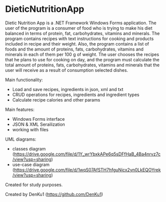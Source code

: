 # DieticNutritionApp

Dietic Nutrition App is a .NET Framework Windows Forms application.
The user of the program is a consumer of food who is trying to make his diet balanced in terms of protein, fat,
carbohydrates, vitamins and minerals. 
The program contains recipes with text instructions for cooking and products included in
recipe and their weight.
Also, the program contains a list of foods and the amount of proteins, fats,
carbohydrates, vitamins and minerals in each of them per 100 g of weight.
The user chooses the recipes that he plans to use for cooking on
day, and the program must calculate the total amount of proteins, fats, carbohydrates,
vitamins and minerals that the user will receive as a result of consumption selected dishes.

Main functionality:
+ Load and save recipes, ingredients in json, xml and txt
+ CRUD operations for recipes, ingredients and ingredient types
+ Calculate recipe calories and other params

Main features:
+ Windows Forms interface
+ JSON & XML Serailization
+ working with files 

UML diagrams:
+ classes diagram (https://drive.google.com/file/d/1Y_wrYbxkAPe6q5sDFfHaB_4Ba4nrvz7c/view?usp=sharing)
+ use-case diagram (https://drive.google.com/file/d/1wqS07AfSTH7hfguNjcx2yn0LkEQOYrek/view?usp=sharing)

Created for study purposes.

Created by DenKu1 (https://github.com/DenKu1)
